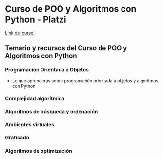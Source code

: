 # Curso de POO y Algoritmos con Python - Platzi

[Link del curso!](https://platzi.com/cursos/poo-python/)

## Temario y recursos del Curso de POO y Algoritmos con Python

### Programación Orientada a Objetos
* Lo que aprenderás sobre programación orientada a objetos y algoritmos con Python

### Complejidad algorítmica

### Algoritmos de búsqueda y ordenación

### Ambientes virtuales

### Graficado

### Algoritmos de optimización
